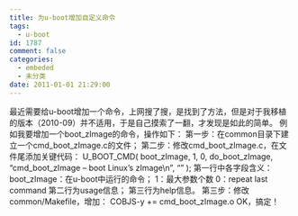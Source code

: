 ```yaml
---
title: 为u-boot增加自定义命令
tags:
  - u-boot
id: 1787
comment: false
categories:
  - embeded
  - 未分类
date: 2011-01-01 21:29:00
---
```


最近需要给u-boot增加一个命令，上网搜了搜，是找到了方法，但是对于我移植的版本（2010-09）并不适用，于是自己摸索了一翻，才发现是如此的简单。
例如我要增加一个boot_zImage的命令，操作如下：
第一步：在common目录下建立一个cmd_boot_zImage.c的文件；
第二步：修改cmd_boot_zImage.c，在文件尾添加关键代码：
U_BOOT_CMD(
boot_zImage, 1, 0,      do_boot_zImage,
“cmd_boot_zImage – boot Linux’s zImage\n”,
“”
);
第一行中各字段含义：
boot_zImage：在u-boot中运行的命令；
1：最大参数个数
0：repeat last command
第二行为usage信息；
第三行为help信息。
第三步：修改common/Makefile，增加：
COBJS-y += cmd_boot_zImage.o
OK，搞定！